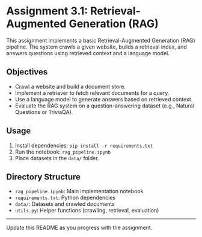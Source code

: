 # Assignment 3.1: Retrieval-Augmented Generation (RAG)

This assignment implements a basic Retrieval-Augmented Generation (RAG) pipeline. The system crawls a given website, builds a retrieval index, and answers questions using retrieved context and a language model.

## Objectives
- Crawl a website and build a document store.
- Implement a retriever to fetch relevant documents for a query.
- Use a language model to generate answers based on retrieved context.
- Evaluate the RAG system on a question-answering dataset (e.g., Natural Questions or TriviaQA).

## Usage
1. Install dependencies: `pip install -r requirements.txt`
2. Run the notebook: `rag_pipeline.ipynb`
3. Place datasets in the `data/` folder.

## Directory Structure
- `rag_pipeline.ipynb`: Main implementation notebook
- `requirements.txt`: Python dependencies
- `data/`: Datasets and crawled documents
- `utils.py`: Helper functions (crawling, retrieval, evaluation)

---

Update this README as you progress with the assignment. 